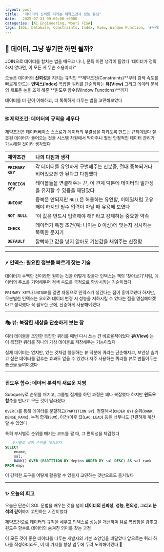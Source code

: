```yaml
---
layout: post
title:  "데이터의 신뢰를 지키는 제약조건과 성능 튜닝"
date:   2025-07-23 09:00:00 +0900
categories: [AI Engineering, Woori FISA]
tags: [SQL, Database, Constraints, Index, View, Window Function, '#우리FIS아카데미', '#우리FISA', '#AI엔지니어링', '#K-디지털트레이닝', '#우리에프아이에스', '#글로벌소프트웨어캠퍼스']
---
```


## 🤔 데이터, 그냥 쌓기만 하면 될까?

JOIN으로 데이터를 합치는 법을 배우고 나니, 문득 이런 생각이 들었다
'데이터가 정확하지 않다면, 이 모든 게 무슨 소용이지?'

오늘은 데이터의 **신뢰성**을 지키는 규칙인 **제약조건(Constraints)**부터
검색 속도를 빠르게 만드는 **인덱스(Index)**
복잡한 쿼리를 단순화하는 **뷰(View)**
그리고 데이터 분석의 새로운 눈을 뜨게 해준 **윈도우 함수(Window Functions)**까지

데이터를 더 깊이 이해하고, 더 똑똑하게 다루는 법을 고민해보았다

---

### ⛓️ 제약조건: 데이터의 규칙을 세우다

제약조건은 데이터베이스 스스로가 데이터의 무결성을 지키도록 만드는 규칙이었다
잘못된 데이터가 들어오는 것을 시스템 차원에서 막아주니
훨씬 안정적인 데이터 관리가 가능해질 것이라 생각했다

| 제약조건 | 나의 다짐과 생각 |
| :--- | :--- |
| **`PRIMARY KEY`** | 각 데이터를 유일하게 구별해주는 신분증, 절대 중복되거나 비어있으면 안 된다고 다짐했다 |
| **`FOREIGN KEY`** | 테이블들을 연결해주는 끈, 이 관계 덕분에 데이터의 일관성을 유지할 수 있음을 깨달았다 |
| **`UNIQUE`** | 중복은 안되지만 `NULL`은 허용하는 유연함, 이메일처럼 고유해야 하지만 필수 입력이 아닐 때 유용해 보였다 |
| **`NOT NULL`** | '이 값은 반드시 입력해야 해!' 라고 강제하는 중요한 약속 |
| **`CHECK`** | 데이터가 특정 조건(예: 나이는 0 이상)에 맞는지 검사하는 똑똑한 문지기 |
| **`DEFAULT`** | 깜빡하고 값을 넣지 않아도 기본값을 채워주는 친절함 |

---

### ⚡ 인덱스: 필요한 정보를 빠르게 찾는 기술

데이터가 수백만 건이라면 원하는 것을 어떻게 찾을까
인덱스는 책의 '찾아보기'처럼, 데이터의 주소를 기억해두어
검색 속도를 극적으로 향상시키는 기술이었다

`PRIMARY KEY`나 `UNIQUE`를 걸면 자동으로 인덱스가 생긴다는 점이 흥미로웠다
하지만, 무분별한 인덱스는 오히려 데이터 변경 시 성능을 저하시킬 수 있다는 점을 명심해야겠다고 생각했다
꼭 필요한 곳에, 신중하게 사용해야겠다

---

### 🎭 뷰: 복잡한 세상을 단순하게 보는 창

여러 테이블을 조인한 복잡한 쿼리를 매번 다시 쓰는 건 비효율적이었다
**뷰(View)** 는 이 복잡한 쿼리를 하나의 가상 테이블로 저장해두는 기능이었다

실제 데이터는 없지만, 있는 것처럼 행동하는 뷰 덕분에
쿼리는 단순해지고, 보안상 숨기고 싶은 데이터를 감추는 효과도 얻을 수 있었다
자주 사용하는 쿼리를 뷰로 만들어두는 습관을 들여야겠다

---

### 윈도우 함수: 데이터 분석의 새로운 지평

Subquery로 순위를 매기고, 그룹별 집계를 하던 과정은 꽤나 복잡했다
하지만 **윈도우 함수**를 만나고 모든 것이 달라졌다

`OVER()`를 통해 데이터를 분할하고(`PARTITION BY`), 정렬해서(`ORDER BY`)
순위(`RANK`, `DENSE_RANK`), 누적 합계(`SUM`), 이전/이후 값(`LAG`, `LEAD`) 등을
너무나도 간결하게 계산할 수 있었다

특히 부서별로 순위를 매기는 코드를 짤 때, 그 편의성을 체감했다

```sql
-- 부서별로 급여 순위를 매겨보자
SELECT
    ename,
    sal,
    RANK() OVER (PARTITION BY deptno ORDER BY sal DESC) AS sal_rank
FROM emp;
```

이 강력한 도구를 어떻게 활용할 수 있을지 고민하는 것만으로도 즐거웠다

---

### ✨ 오늘의 회고

오늘은 단순히 SQL 문법을 배우는 것을 넘어
**데이터의 신뢰성, 성능, 편의성, 그리고 분석의 깊이**까지 고민하는 시간이었다

제약조건으로 데이터의 규칙을 세우고
인덱스로 성능을 개선하며
뷰로 복잡함을 감추고
윈도우 함수로 데이터의 숨겨진 의미를 찾는 과정

이 모든 것이 좋은 데이터를 다루는 개발자의 기본 소양임을 깨달았다
앞으로는 쿼리 하나를 작성하더라도, 이 네 가지를 항상 염두에 두려 노력해야겠다 🚀
